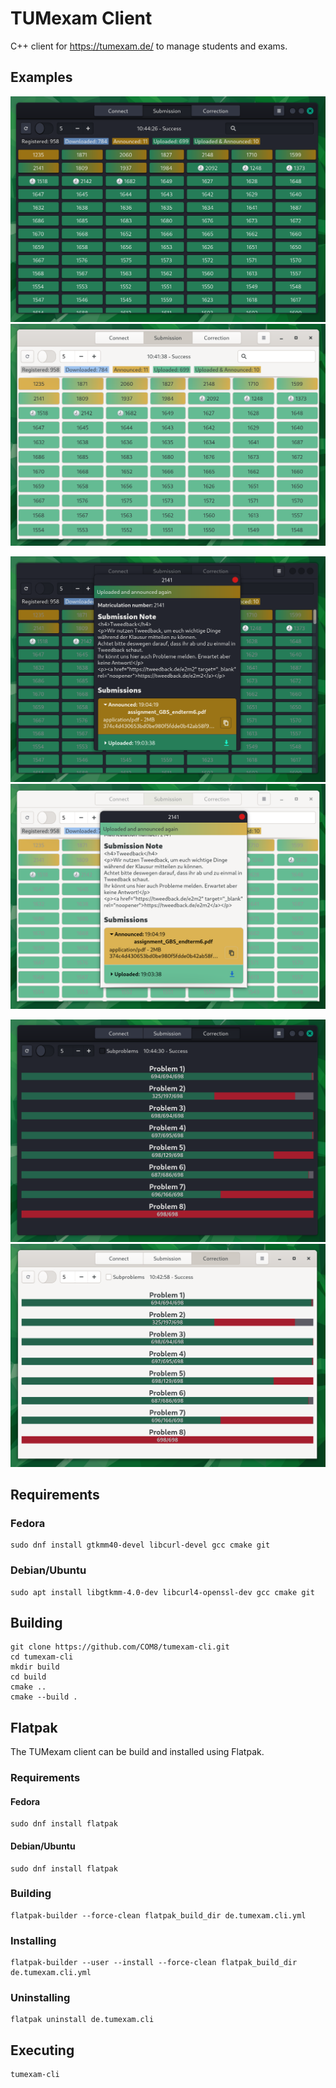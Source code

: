# TUMexam Client
C++ client for https://tumexam.de/ to manage students and exams.

## Examples

![Dark Submission Overview](images/dark_submissions.png)
![Light Submission Overview](images/light_submissions.png)

![Dark Submission Notes](images/dark_correction_notes.png)
![Light Submission Notes](images/light_correction_notes.png)

![Dark Correction Overview](images/dark_correction.png)
![Light Correction Overview](images/light_correction.png)

## Requirements

### Fedora
```
sudo dnf install gtkmm40-devel libcurl-devel gcc cmake git
```

### Debian/Ubuntu
```
sudo apt install libgtkmm-4.0-dev libcurl4-openssl-dev gcc cmake git
```

## Building
```
git clone https://github.com/COM8/tumexam-cli.git
cd tumexam-cli
mkdir build
cd build
cmake ..
cmake --build .
```

## Flatpak
The TUMexam client can be build and installed using Flatpak.

### Requirements
#### Fedora
```
sudo dnf install flatpak
```

#### Debian/Ubuntu
```
sudo dnf install flatpak
```

### Building
```
flatpak-builder --force-clean flatpak_build_dir de.tumexam.cli.yml
```

### Installing
```
flatpak-builder --user --install --force-clean flatpak_build_dir de.tumexam.cli.yml
```

### Uninstalling
```
flatpak uninstall de.tumexam.cli
```

## Executing
```
tumexam-cli
```
